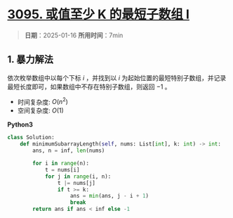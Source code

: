 # [3095. 或值至少 K 的最短子数组 I](https://leetcode.cn/problems/shortest-subarray-with-or-at-least-k-i/description/)

> **日期**：2025-01-16
> **所用时间**：7min

## 1. 暴力解法

依次枚举数组中以每个下标 $i$ ，并找到以 $i$ 为起始位置的最短特别子数组，并记录最短长度即可，如果数组中不存在特别子数组，则返回 $-1$ 。

- 时间复杂度: $O(n^2)$
- 空间复杂度: $O(1)$

**Python3**

```python
class Solution:
    def minimumSubarrayLength(self, nums: List[int], k: int) -> int:
        ans, n = inf, len(nums)

        for i in range(n):
            t = nums[i]
            for j in range(i, n):
                t |= nums[j]
                if t >= k:
                    ans = min(ans, j - i + 1)
                    break
        return ans if ans < inf else -1
```